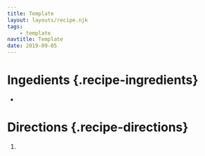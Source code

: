 ```yaml
---
title: Template
layout: layouts/recipe.njk
tags:
    - template    
navtitle: Template
date: 2019-09-05
---
```

# Ingedients {.recipe-ingredients}

* 

# Directions {.recipe-directions}

1. 
